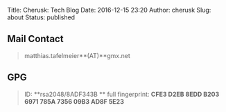Title: Cherusk: Tech Blog
Date: 2016-12-15 23:20
Author: cherusk
Slug: about 
Status: published

Mail Contact 
------------
> matthias.tafelmeier**(AT)**gmx.net

GPG
-----
> ID: **rsa2048/8ADF343B **
> full fingerprint: **CFE3 D2EB 8EDD B203 6971 785A 7356 09B3 AD8F 5E23**

